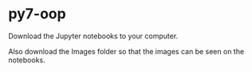# py7-oop

Download the Jupyter notebooks to your computer.

Also download the Images folder so that the images can be seen on the notebooks.
